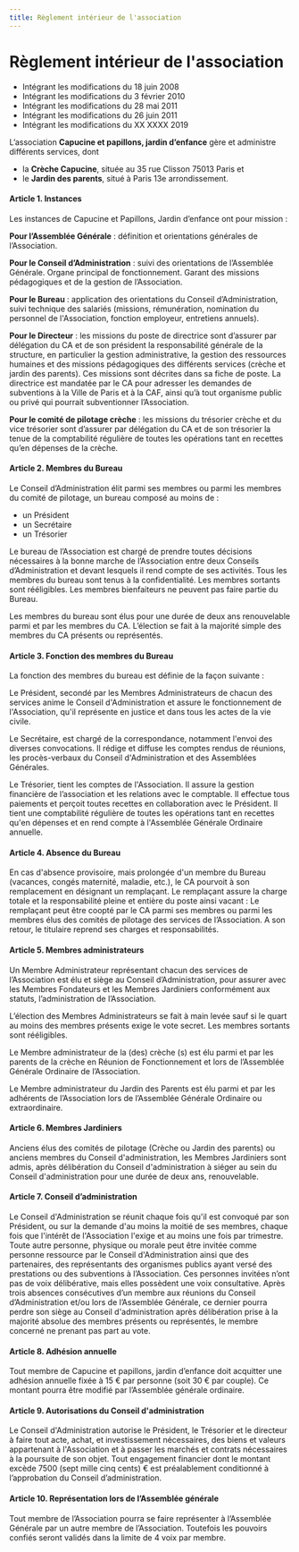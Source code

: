 ```yaml
---
title: Règlement intérieur de l'association
---
```


# Règlement intérieur de l'association

* Intégrant les modifications du 18 juin 2008
* Intégrant les modifications du 3 février 2010
* Intégrant les modifications du 28 mai 2011
* Intégrant les modifications du 26 juin 2011
* Intégrant les modifications du XX XXXX 2019

L’association **Capucine et papillons, jardin d’enfance** gère et administre différents services, dont

* la **Crèche Capucine**, située au 35 rue Clisson 75013 Paris et
* le **Jardin des parents**, situé à Paris 13e arrondissement.

#### Article 1. Instances

Les instances de Capucine et Papillons, Jardin d’enfance ont pour mission :

**Pour l’Assemblée Générale** : définition et orientations générales de l’Association.

**Pour le Conseil d’Administration** : suivi des orientations de l’Assemblée Générale. Organe principal de fonctionnement. Garant des missions pédagogiques et de la gestion de l’Association.

**Pour le Bureau** : application des orientations du Conseil d’Administration, suivi technique des salariés (missions, rémunération, nomination du personnel de l'Association, fonction employeur, entretiens annuels).

**Pour le Directeur** : les missions du poste de directrice sont d’assurer par délégation du CA et de son président la responsabilité générale de la structure, en particulier la gestion administrative, la gestion des ressources humaines et des missions pédagogiques des différents services (crèche et jardin des parents). Ces missions sont décrites dans sa fiche de poste. La directrice est mandatée par le CA pour adresser les demandes de subventions à la Ville de Paris et à la CAF, ainsi qu’à tout organisme public ou privé qui pourrait subventionner l’Association.

**Pour le comité de pilotage crèche** : les missions du trésorier crèche et du vice trésorier sont d’assurer par délégation du CA et de son trésorier la tenue de la comptabilité régulière de toutes les opérations tant en recettes qu’en dépenses de la crèche.

#### Article 2. Membres du Bureau

Le Conseil d’Administration élit parmi ses membres ou parmi les membres du comité de pilotage, un bureau composé au moins de :

* un Président
* un Secrétaire
* un Trésorier

Le bureau de l’Association est chargé de prendre toutes décisions nécessaires à la bonne marche de l’Association entre deux Conseils d’Administration et devant lesquels il rend compte de ses activités. Tous les membres du bureau sont tenus à la confidentialité. Les membres sortants sont rééligibles. Les membres bienfaiteurs ne peuvent pas faire partie du Bureau.

Les membres du bureau sont élus pour une durée de deux ans renouvelable parmi et par les membres du CA. L’élection se fait à la majorité simple des membres du CA présents ou représentés.

#### Article 3. Fonction des membres du Bureau

La fonction des membres du bureau est définie de la façon suivante :

Le Président, secondé par les Membres Administrateurs de chacun des services anime le Conseil d'Administration et assure le fonctionnement de l'Association, qu'il représente en justice et dans tous les actes de la vie civile.

Le Secrétaire, est chargé de la correspondance, notamment l'envoi des diverses convocations. Il rédige et diffuse les comptes rendus de réunions, les procès-verbaux du Conseil d'Administration et des Assemblées Générales.

Le Trésorier, tient les comptes de l'Association. Il assure la gestion financière de l’association et les relations avec le comptable. Il effectue tous paiements et perçoit toutes recettes en collaboration avec le Président. Il tient une comptabilité régulière de toutes les opérations tant en recettes qu'en dépenses et en rend compte à l'Assemblée Générale Ordinaire annuelle.

#### Article 4. Absence du Bureau

En cas d'absence provisoire, mais prolongée d'un membre du Bureau (vacances, congés maternité, maladie, etc.), le CA pourvoit à son remplacement en désignant un remplaçant. Le remplaçant assure la charge totale et la responsabilité pleine et entière du poste ainsi vacant : Le remplaçant peut être coopté par le CA parmi ses membres ou parmi les membres élus des comités de pilotage des services de l’Association. A son retour, le titulaire reprend ses charges et responsabilités.

#### Article 5. Membres administrateurs

Un Membre Administrateur représentant chacun des services de l’Association est élu et siège au Conseil d’Administration, pour assurer avec les Membres Fondateurs et les Membres Jardiniers conformément aux statuts, l’administration de l’Association.

L’élection des Membres Administrateurs se fait à main levée sauf si le quart au moins des membres présents exige le vote secret. Les membres sortants sont rééligibles.

Le Membre administrateur de la (des) crèche (s) est élu parmi et par les parents de la crèche en Réunion de Fonctionnement et lors de l’Assemblée Générale Ordinaire de l’Association.

Le Membre administrateur du Jardin des Parents est élu parmi et par les adhérents de l’Association lors de l’Assemblée Générale Ordinaire ou extraordinaire.

#### Article 6. Membres Jardiniers

Anciens élus des comités de pilotage (Crèche ou Jardin des parents) ou anciens membres du Conseil d'administration, les Membres Jardiniers sont admis, après délibération du Conseil d'administration à siéger au sein du Conseil d'administration pour une durée de deux ans, renouvelable.

#### Article 7. Conseil d’administration

Le Conseil d'Administration se réunit chaque fois qu'il est convoqué par son Président, ou sur la demande d'au moins la moitié de ses membres, chaque fois que l'intérêt de l'Association l'exige et au moins une fois par trimestre. Toute autre personne, physique ou morale peut être invitée comme personne ressource par le Conseil d'Administration ainsi que des partenaires, des représentants des organismes publics ayant versé des prestations ou des subventions à l’Association. Ces personnes invitées n’ont pas de voix délibérative, mais elles possèdent une voix consultative. Après trois absences consécutives d’un membre aux réunions du Conseil d’Administration et/ou lors de l’Assemblée Générale, ce dernier pourra perdre son siège au Conseil d'administration après délibération prise à la majorité absolue des membres présents ou représentés, le membre concerné ne prenant pas part au vote.

#### Article 8. Adhésion annuelle

Tout membre de Capucine et papillons, jardin d’enfance doit acquitter une adhésion annuelle fixée à 15 € par personne (soit 30 € par couple). Ce montant pourra être modifié par l’Assemblée générale ordinaire.

#### Article 9. Autorisations du Conseil d'administration

Le Conseil d'Administration autorise le Président, le Trésorier et le directeur à faire tout acte, achat, et investissement nécessaires, des biens et valeurs appartenant à l'Association et à passer les marchés et contrats nécessaires à la poursuite de son objet. Tout engagement financier dont le montant excède 7500 (sept mille cinq cents) € est préalablement conditionné à l’approbation du Conseil d’administration.

#### Article 10. Représentation lors de l’Assemblée générale

Tout membre de l’Association pourra se faire représenter à l’Assemblée Générale par un autre membre de l’Association. Toutefois les pouvoirs confiés seront validés dans la limite de 4 voix par membre.
